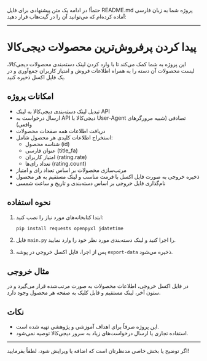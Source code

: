حتماً! در ادامه یک متن پیشنهادی برای فایل README.md پروژه شما به زبان فارسی آماده کرده‌ام که می‌توانید آن را در گیت‌هاب قرار دهید:

---

# پیدا کردن پرفروش‌ترین محصولات دیجی‌کالا

این پروژه به شما کمک می‌کند تا با وارد کردن لینک دسته‌بندی محصولات دیجی‌کالا، لیست محصولات آن دسته را به همراه اطلاعات فروش و امتیاز کاربران جمع‌آوری و در یک فایل اکسل ذخیره کنید.

## امکانات پروژه

- تبدیل لینک دسته‌بندی دیجی‌کالا به لینک API
- ارسال درخواست به API دیجی‌کالا با User-Agent تصادفی (شبیه مرورگرهای واقعی)
- دریافت اطلاعات همه صفحات محصولات 
- استخراج اطلاعات کلیدی هر محصول شامل:
  - شناسه محصول (id)
  - عنوان فارسی (title_fa)
  - امتیاز کاربران (rating.rate)
  - تعداد رای‌ها (rating.count)
- مرتب‌سازی محصولات بر اساس تعداد رای و امتیاز
- ذخیره خروجی به صورت فایل اکسل با فرمت مناسب و لینک مستقیم به هر محصول
- نام‌گذاری فایل خروجی بر اساس دسته‌بندی و تاریخ و ساعت شمسی

## نحوه استفاده

1. ابتدا کتابخانه‌های مورد نیاز را نصب کنید:
   ```bash
   pip install requests openpyxl jdatetime
   ```

2. فایل `main.py` را اجرا کنید و لینک دسته‌بندی مورد نظر خود را وارد نمایید.

3. پس از اجرا، فایل اکسل خروجی در پوشه `export-data` ذخیره می‌شود.

## مثال خروجی

در فایل اکسل خروجی، اطلاعات محصولات به صورت مرتب‌شده قرار می‌گیرد و در ستون آخر، لینک مستقیم و قابل کلیک به صفحه هر محصول وجود دارد.

## نکات

- این پروژه صرفاً برای اهداف آموزشی و پژوهشی تهیه شده است.
- استفاده تجاری یا ارسال درخواست‌های زیاد به سرور دیجی‌کالا توصیه نمی‌شود.

---

اگر توضیح یا بخش خاصی مدنظرتان است که اضافه یا ویرایش شود، لطفاً بفرمایید!
